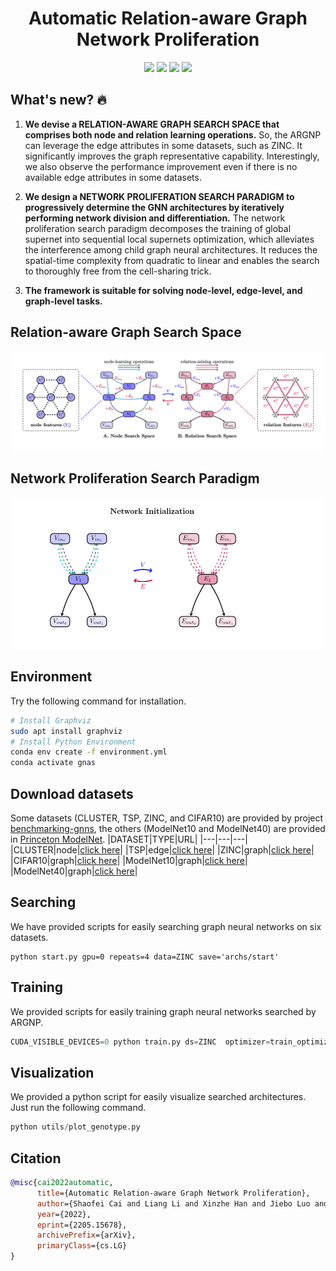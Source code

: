 <h1 align="center">
Automatic Relation-aware Graph Network Proliferation 
</h1>

<div align="center">

[![](https://img.shields.io/badge/paper-pink?style=plastic&logo=GitBook)](https://arxiv.org/abs/2205.15678)
[![](https://img.shields.io/badge/oral-video-red?style=plastic&logo=airplayvideo)](https://0633e92166c0a27ea1aa-ab47878a9e45eb9e2f15be38a59f867e.ssl.cf1.rackcdn.com/PJNEQWFQ-2100498-1663000-Upload-1652882468.mp4) 
[![](https://img.shields.io/badge/poster-horizontal-informational?style=plastic&logo=Microsoft%20PowerPoint)](https://www.conferenceharvester.com/uploads/harvester/presentations/PJNEQWFQ/PJNEQWFQ-PDF-2100498-1663000-1-PDF(1).pdf)
[![](https://img.shields.io/badge/poster-vertical-informational?style=plastic&logo=Microsoft%20PowerPoint)](https://0633e92166c0a27ea1aa-ab47878a9e45eb9e2f15be38a59f867e.ssl.cf1.rackcdn.com/PJNEQWFQ-2100498-1663000-Upload-1652884373.pdf)
</div>


## What's new? 🔥

1. **We devise a RELATION-AWARE GRAPH SEARCH SPACE that comprises both node and relation learning operations.**
So, the ARGNP can leverage the edge attributes in some datasets, such as ZINC. 
It significantly improves the graph representative capability. 
Interestingly, we also observe the performance improvement even if there is no available edge attributes in some datasets. 

2. **We design a NETWORK PROLIFERATION SEARCH PARADIGM to progressively determine the GNN architectures by iteratively performing network division and differentiation.**
The network proliferation search paradigm decomposes the training of global supernet into sequential local supernets optimization, which alleviates the interference among child graph neural architectures. It reduces the spatial-time complexity from quadratic to linear and enables the search to thoroughly free from the cell-sharing trick. 

3. **The framework is suitable for solving node-level, edge-level, and graph-level tasks.**


## Relation-aware Graph Search Space
<img src="assets/space.png" width="800" />

## Network Proliferation Search Paradigm

<!-- ![](assets/proliferation.gif) -->
<img src="assets/proliferation.gif" width="800" />


## Environment
Try the following command for installation. 
```sh
# Install Graphviz
sudo apt install graphviz
# Install Python Environment
conda env create -f environment.yml
conda activate gnas
```

## Download datasets
Some datasets (CLUSTER, TSP, ZINC, and CIFAR10) are provided by project [benchmarking-gnns](https://github.com/graphdeeplearning/benchmarking-gnns), the others (ModelNet10 and ModelNet40) are provided in [Princeton ModelNet](http://modelnet.cs.princeton.edu/). 
|DATASET|TYPE|URL|
|---|---|---|
|CLUSTER|node|[click here](https://data.dgl.ai/dataset/benchmarking-gnns/SBM_CLUSTER.pkl)|
|TSP|edge|[click here](https://data.dgl.ai/dataset/benchmarking-gnns/TSP.pkl)|
|ZINC|graph|[click here](https://data.dgl.ai/dataset/benchmarking-gnns/ZINC.pkl)|
|CIFAR10|graph|[click here](https://data.dgl.ai/dataset/benchmarking-gnns/CIFAR10.pkl)|
|ModelNet10|graph|[click here](http://modelnet.cs.princeton.edu/)|
|ModelNet40|graph|[click here](http://modelnet.cs.princeton.edu/)|



## Searching
We have provided scripts for easily searching graph neural networks on six datasets. 
```shell
python start.py gpu=0 repeats=4 data=ZINC save='archs/start'
```

## Training
We provided scripts for easily training graph neural networks searched by ARGNP.
```python
CUDA_VISIBLE_DEVICES=0 python train.py ds=ZINC  optimizer=train_optimizer ds.load_genotypes='archs2/start/repeat3/ZINC/45/cell_geno.txt'
```


## Visualization
We provided a python script for easily visualize searched architectures. 
Just run the following command. 
```python
python utils/plot_genotype.py
```

## Citation

```bib
@misc{cai2022automatic,
      title={Automatic Relation-aware Graph Network Proliferation}, 
      author={Shaofei Cai and Liang Li and Xinzhe Han and Jiebo Luo and Zheng-Jun Zha and Qingming Huang},
      year={2022},
      eprint={2205.15678},
      archivePrefix={arXiv},
      primaryClass={cs.LG}
}
```
